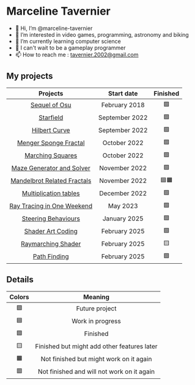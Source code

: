 # Marceline Tavernier

- 👋 Hi, I’m @marceline-tavernier
- 👀 I’m interested in video games, programming, astronomy and biking
- 🌱 I’m currently learning computer science
- 💞️ I can't wait to be a gameplay programmer
- 📫 How to reach me : tavernier.2002@gmail.com

## My projects

| Projects | Start date | Finished |
| :---: | :---: | :---: |
| [Sequel of Osu](https://github.com/marceline-tavernier/sequel-osu) | February 2018 | 🟩 |
| [Starfield](https://github.com/marceline-tavernier/starfield) | September 2022 | 🟩 |
| [Hilbert Curve](https://github.com/marceline-tavernier/hilbert-curve) | September 2022 | 🟩 | <!-- 3D -->
| [Menger Sponge Fractal](https://github.com/marceline-tavernier/menger-sponge-fractal) | October 2022 | 🟩 |
| [Marching Squares](https://github.com/marceline-tavernier/marching-squares) | October 2022 | 🟩 | <!-- 3D -->
| [Maze Generator and Solver](https://github.com/marceline-tavernier/maze-generator-solver) | November 2022 | 🟩 |
| [Mandelbrot Related Fractals](https://github.com/marceline-tavernier/mandelbrot-related-fractals) | November 2022 | 🟦🟧 |
| [Multiplication tables](https://github.com/marceline-tavernier/multiplication-tables) | December 2022 | 🟩 |
| [Ray Tracing in One Weekend](https://github.com/marceline-tavernier/ray-tracing-weekend) | May 2023 | 🟩 | <!-- GPU -->
| [Steering Behaviours](https://github.com/marceline-tavernier/steering-behaviours) | January 2025 | 🟩 |
| [Shader Art Coding](https://github.com/marceline-tavernier/shader-art-coding) | February 2025 | 🟩 |
| [Raymarching Shader](https://github.com/marceline-tavernier/raymarching-shader) | February 2025 | 🟨 |
| [Path Finding](https://github.com/marceline-tavernier/path-finding) | February 2025 | 🟩 |

## Details

| Colors | Meaning |
| :---: | :---: |
| 🟪 | Future project |
| 🟦 | Work in progress |
| 🟩 | Finished |
| 🟨 | Finished but might add other features later |
| 🟧 | Not finished but might work on it again |
| 🟥 | Not finished and will not work on it again |

